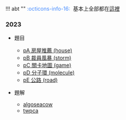 !!! abt ""
	<font color="#448aff">:octicons-info-16:</font>&nbsp;&nbsp;基本上全部都在[這裡](https://sorahisa-rank.github.io/oi-toi/)

### 2023

- 題目
    - [pA 房屋推薦 (house)](https://zerojudge.tw/ShowProblem?problemid=k184)
    - [pB 裁員風暴 (storm)](https://zerojudge.tw/ShowProblem?problemid=k185)
    - [pC 關卡地圖 (game)](https://zerojudge.tw/ShowProblem?problemid=k186)
    - [pD 分子環 (molecule)](https://zerojudge.tw/ShowProblem?problemid=k187)
    - [pE 公路 (road)](https://zerojudge.tw/ShowProblem?problemid=k188)

- 題解
    - [algoseacow](https://hackmd.io/CbqNqUN2Qi-PMG3dZ7l9Sg)
    - [twpca](https://toip2023.twpca.org/editorial/editorial)



